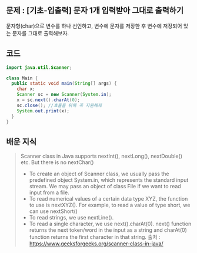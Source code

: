 ## 문제 : [기초-입출력] 문자 1개 입력받아 그대로 출력하기
문자형(char)으로 변수를 하나 선언하고, 변수에 문자를 저장한 후 변수에 저장되어 있는 문자를 그대로 출력해보자.


## 코드

```java
import java.util.Scanner;

class Main {
  public static void main(String[] args) {
    char x;
    Scanner sc = new Scanner(System.in);
    x = sc.next().charAt(0);
    sc.close(); //효율을 위해 꼭 자원해제
    System.out.print(x);
  }
}
```


## 배운 지식

> Scanner class in Java supports nextInt(), nextLong(), nextDouble() etc. But there is no nextChar()
> - To create an object of Scanner class, we usually pass the predefined object System.in, which represents the standard input stream. We may pass an object of class File if we want to read input from a file.
> - To read numerical values of a certain data type XYZ, the function to use is nextXYZ(). For example, to read a value of type short, we can use nextShort()
> - To read strings, we use nextLine().
> - To read a single character, we use next().charAt(0). next() function returns the next token/word in the input as a string and charAt(0) function returns the first character in that string.
> 출처 : https://www.geeksforgeeks.org/scanner-class-in-java/
